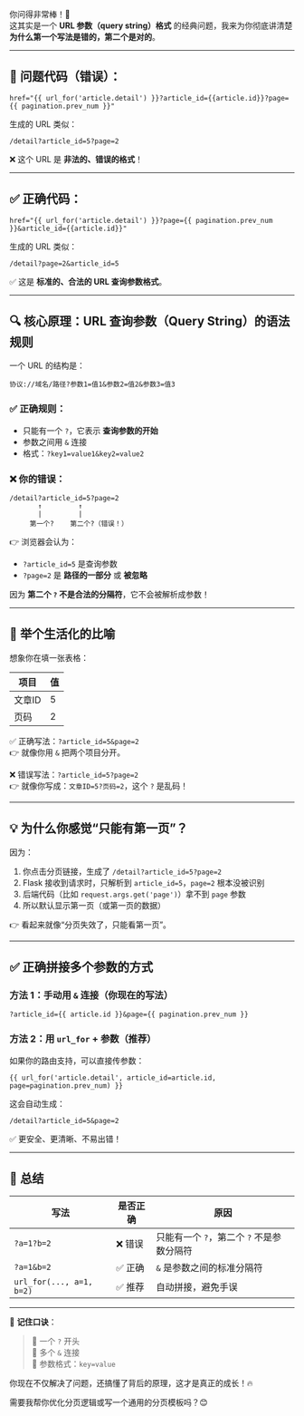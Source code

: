 你问得非常棒！👏  
这其实是一个 **URL 参数（query string）格式** 的经典问题，我来为你彻底讲清楚 **为什么第一个写法是错的，第二个是对的**。

---

## 🚨 问题代码（错误）：

```jinja2
href="{{ url_for('article.detail') }}?article_id={{article.id}}?page={{ pagination.prev_num }}"
```

生成的 URL 类似：

```
/detail?article_id=5?page=2
```

❌ 这个 URL 是 **非法的、错误的格式**！

---

## ✅ 正确代码：

```jinja2
href="{{ url_for('article.detail') }}?page={{ pagination.prev_num }}&article_id={{article.id}}"
```

生成的 URL 类似：

```
/detail?page=2&article_id=5
```

✅ 这是 **标准的、合法的 URL 查询参数格式**。

---

## 🔍 核心原理：URL 查询参数（Query String）的语法规则

一个 URL 的结构是：

```
协议://域名/路径?参数1=值1&参数2=值2&参数3=值3
```

### ✅ 正确规则：

- 只能有一个 `?`，它表示 **查询参数的开始**
- 参数之间用 `&` 连接
- 格式：`?key1=value1&key2=value2`

### ❌ 你的错误：

```text
/detail?article_id=5?page=2
       ↑         ↑
       |         |
     第一个?    第二个?（错误！）
```

👉 浏览器会认为：

- `?article_id=5` 是查询参数
- `?page=2` 是 **路径的一部分** 或 **被忽略**

因为 **第二个 `?` 不是合法的分隔符**，它不会被解析成参数！

---

## 🧪 举个生活化的比喻

想象你在填一张表格：

| 项目       | 值     |
|------------|--------|
| 文章ID     | 5      |
| 页码       | 2      |

✅ 正确写法：`?article_id=5&page=2`  
👉 就像你用 `&` 把两个项目分开。

❌ 错误写法：`?article_id=5?page=2`  
👉 就像你写成：`文章ID=5?页码=2`，这个 `?` 是乱码！

---

## 💡 为什么你感觉“只能有第一页”？

因为：

1. 你点击分页链接，生成了 `/detail?article_id=5?page=2`
2. Flask 接收到请求时，只解析到 `article_id=5`，`page=2` 根本没被识别
3. 后端代码（比如 `request.args.get('page')`）拿不到 `page` 参数
4. 所以默认显示第一页（或第一页的数据）

👉 看起来就像“分页失效了，只能看第一页”。

---

## ✅ 正确拼接多个参数的方式

### 方法 1：手动用 `&` 连接（你现在的写法）

```jinja2
?article_id={{ article.id }}&page={{ pagination.prev_num }}
```

### 方法 2：用 `url_for` + 参数（推荐）

如果你的路由支持，可以直接传参数：

```jinja2
{{ url_for('article.detail', article_id=article.id, page=pagination.prev_num) }}
```

这会自动生成：

```
/detail?article_id=5&page=2
```

✅ 更安全、更清晰、不易出错！

---

## 🎯 总结

| 写法 | 是否正确 | 原因 |
|------|----------|------|
| `?a=1?b=2` | ❌ 错误 | 只能有一个 `?`，第二个 `?` 不是参数分隔符 |
| `?a=1&b=2` | ✅ 正确 | `&` 是参数之间的标准分隔符 |
| `url_for(..., a=1, b=2)` | ✅ 推荐 | 自动拼接，避免手误 |

---

🎯 **记住口诀**：

> 🔹 一个 `?` 开头  
> 🔹 多个 `&` 连接  
> 🔹 参数格式：`key=value`

你现在不仅解决了问题，还搞懂了背后的原理，这才是真正的成长！🔥

需要我帮你优化分页逻辑或写一个通用的分页模板吗？😊
